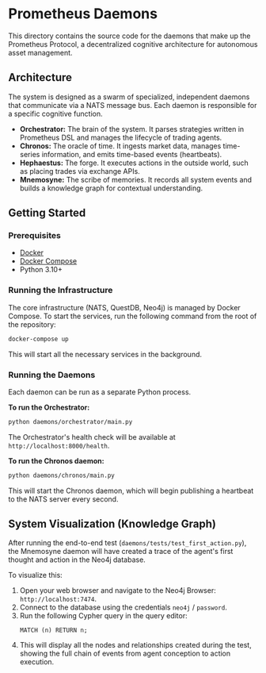 # Prometheus Daemons

This directory contains the source code for the daemons that make up the Prometheus Protocol, a decentralized cognitive architecture for autonomous asset management.

## Architecture

The system is designed as a swarm of specialized, independent daemons that communicate via a NATS message bus. Each daemon is responsible for a specific cognitive function.

-   **Orchestrator:** The brain of the system. It parses strategies written in Prometheus DSL and manages the lifecycle of trading agents.
-   **Chronos:** The oracle of time. It ingests market data, manages time-series information, and emits time-based events (heartbeats).
-   **Hephaestus:** The forge. It executes actions in the outside world, such as placing trades via exchange APIs.
-   **Mnemosyne:** The scribe of memories. It records all system events and builds a knowledge graph for contextual understanding.

## Getting Started

### Prerequisites

-   [Docker](https://www.docker.com/get-started)
-   [Docker Compose](https://docs.docker.com/compose/install/)
-   Python 3.10+

### Running the Infrastructure

The core infrastructure (NATS, QuestDB, Neo4j) is managed by Docker Compose. To start the services, run the following command from the root of the repository:

```bash
docker-compose up
```

This will start all the necessary services in the background.

### Running the Daemons

Each daemon can be run as a separate Python process.

**To run the Orchestrator:**

```bash
python daemons/orchestrator/main.py
```

The Orchestrator's health check will be available at `http://localhost:8000/health`.

**To run the Chronos daemon:**

```bash
python daemons/chronos/main.py
```

This will start the Chronos daemon, which will begin publishing a heartbeat to the NATS server every second.

## System Visualization (Knowledge Graph)

After running the end-to-end test (`daemons/tests/test_first_action.py`), the Mnemosyne daemon will have created a trace of the agent's first thought and action in the Neo4j database.

To visualize this:
1.  Open your web browser and navigate to the Neo4j Browser: `http://localhost:7474`.
2.  Connect to the database using the credentials `neo4j` / `password`.
3.  Run the following Cypher query in the query editor:
    ```cypher
    MATCH (n) RETURN n;
    ```
4.  This will display all the nodes and relationships created during the test, showing the full chain of events from agent conception to action execution.
